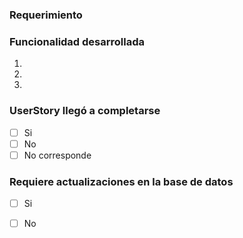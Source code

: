 <!--

PASOS PARA REGISTRAR UN PULL REQUEST
_____________________________________________

1) Escribir el nombre siguiendo estas reglas:
   - Indicar como prefijo el nombre del módulo
   - Si la funcionalidad corresponde a una User Story, el nombre debe coincidir son su título
   - No utilizar la palabra fix ni sus derivados

   Ejemplo: CITAS - Reglas de referencia y contrarreferencia para la carga de solicitudes

2) Seleccionar el proyecto al que pertenece (CITAS, RUP, MPI, ...)
3) Asignar revisores que sean miembros del equipo responsable de revisar el pull request
4) NO olvidar correr los tests localmente antes de crear el PR.
5) Completar las siguientes secciones:

-->
### Requerimiento
 <!-- URL de la User Story, referencia al issue (#1111) o breve descripción del requerimiento -->

### Funcionalidad desarrollada 
<!-- Describir lo desarrollado, nos sirve para ponerlo después en los cambios de cada versión -->
1. 
2. 
3. 


### UserStory llegó a completarse
<!-- Marca con una X la casilla correcta-->
- [ ] Si
- [ ] No
- [ ] No corresponde

### Requiere actualizaciones en la base de datos
<!-- Marca con una X la casilla correcta-->
- [ ] Si
- [ ] No


<!-- Agregar captura de pantalla, si fuera relevante  -->


<!-- Código relevante 
  ```
  (pegar código aquí)  
  ``` 
-->

